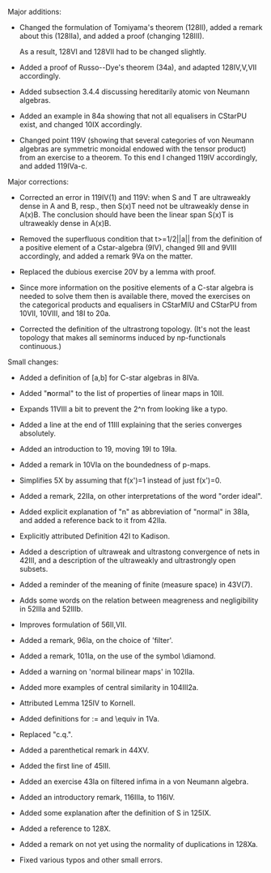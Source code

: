 Major additions:

* Changed the formulation of Tomiyama's theorem (128II),
    added a remark about this (128IIa), and added a proof
    (changing 128III).
    
    As a result, 128VI and 128VII had to be changed slightly.

* Added a proof of Russo--Dye's theorem (34a), and adapted
  128IV,V,VII accordingly.

* Added subsection 3.4.4 discussing hereditarily atomic von Neumann algebras.

* Added an example in 84a showing that not all equalisers in CStarPU exist,
  and changed 10IX accordingly.

* Changed point 119V (showing that several categories of von Neumann algebras
  are symmetric monoidal endowed with the tensor product) from an
  exercise to a theorem.  To this end I changed 119IV accordingly,
  and added  119IVa-c.

Major corrections:

* Corrected an error in 119IV(1) and 119V: when S and T are ultraweakly dense
  in A and B, resp., then S(x)T need not be ultraweakly dense in A(x)B.
  The conclusion should have been the linear span S(x)T is ultraweakly
  dense in A(x)B.

* Removed the superfluous condition that t>=1/2||a|| from the definition 
  of a positive element of a Cstar-algebra (9IV), changed 9II and 9VIII
  accordingly, and added a remark 9Va on the matter.

* Replaced the dubious exercise 20V by a lemma with proof.

* Since more information on the positive elements of a C-star algebra
  is needed to solve them then is available there, moved the exercises on 
  the categorical products and equalisers in CStarMIU and CStarPU 
  from 10VII, 10VIII, and 18I to 20a.

* Corrected the definition of the ultrastrong topology. (It's not the least
  topology that makes all seminorms induced by np-functionals continuous.)

Small changes:

* Added a definition of [a,b] for C-star algebras in 8IVa.

* Added "**n**ormal" to the list of properties of linear maps in 10II.

* Expands 11VIII a bit to prevent the 2^n from looking like a typo.

* Added a line at the end of 11III explaining that 
  the series converges absolutely.

* Added an introduction to 19, moving 19I to 19Ia.

* Added a remark in 10VIa on the boundedness of p-maps.

* Simplifies 5X by assuming that f(x')=1 instead of just f(x')=0.

* Added a remark, 22IIa, on other interpretations of the word "order ideal".

* Added explicit explanation of "n" as abbreviation of "normal" in 38Ia,
  and added a reference back to it from 42IIa.

* Explicitly attributed Definition 42I to Kadison.

* Added a description of ultraweak and ultrastong convergence of nets in 42III,
  and a description of the ultraweakly and ultrastrongly open subsets.

* Added a reminder of the meaning of finite (measure space) in 43V(7).

* Adds some words on the relation between meagreness and negligibility
  in 52IIIa and 52IIIb.

* Improves formulation of 56II,VII.

* Added a remark, 96Ia, on the choice of 'filter'.

* Added a remark, 101Ia, on the use of the symbol \diamond.

* Added a warning on 'normal bilinear maps' in 102IIa.

* Added more examples of central similarity in 104III2a.

* Attributed Lemma 125IV to Kornell.

* Added definitions for := and \equiv in 1Va.

* Replaced "c.q.".

* Added a parenthetical remark in 44XV.

* Added the first line of 45III.

* Added an exercise 43Ia on filtered infima in a von Neumann algebra.

* Added an introductory remark, 116IIIa, to 116IV.

* Added some explanation after the definition of S in 125IX.

* Added a reference to 128X.

* Added a remark on not yet using the normality of duplications in 128Xa.

* Fixed various typos and other small errors.


